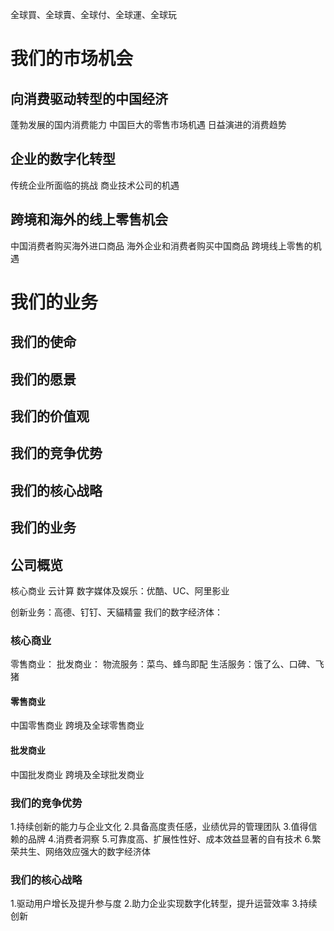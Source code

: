 全球買、全球賣、全球付、全球運、全球玩

# 我们的市场机会
## 向消费驱动转型的中国经济
蓬勃发展的国内消费能力
中国巨大的零售市场机遇
日益演进的消费趋势

## 企业的数字化转型
传统企业所面临的挑战
商业技术公司的机遇

## 跨境和海外的线上零售机会
中国消费者购买海外进口商品
海外企业和消费者购买中国商品
跨境线上零售的机遇

# 我们的业务
## 我们的使命
## 我们的愿景
## 我们的价值观
## 我们的竞争优势
## 我们的核心战略
## 我们的业务

## 公司概览
核心商业
云计算
数字媒体及娱乐：优酷、UC、阿里影业

创新业务：高德、钉钉、天貓精靈
我们的数字经济体：

### 核心商业
零售商业：
批发商业：
物流服务：菜鸟、蜂鸟即配
生活服务：饿了么、口碑、飞猪

#### 零售商业
中国零售商业
跨境及全球零售商业

#### 批发商业
中国批发商业
跨境及全球批发商业

### 我们的竞争优势
1.持续创新的能力与企业文化
2.具备高度责任感，业绩优异的管理团队
3.值得信赖的品牌
4.消费者洞察
5.可靠度高、扩展性性好、成本效益显著的自有技术
6.繁荣共生、网络效应强大的数字经济体

### 我们的核心战略
1.驱动用户增长及提升参与度
2.助力企业实现数字化转型，提升运营效率
3.持续创新
